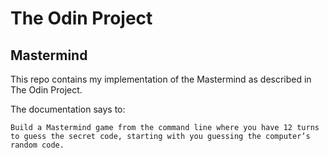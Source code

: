# The Odin Project
## Mastermind

This repo contains my implementation of the Mastermind as described in The Odin Project.

The documentation says to: 

  ```Build a Mastermind game from the command line where you have 12 turns to guess the secret code, starting with you guessing the computer’s random code.```
